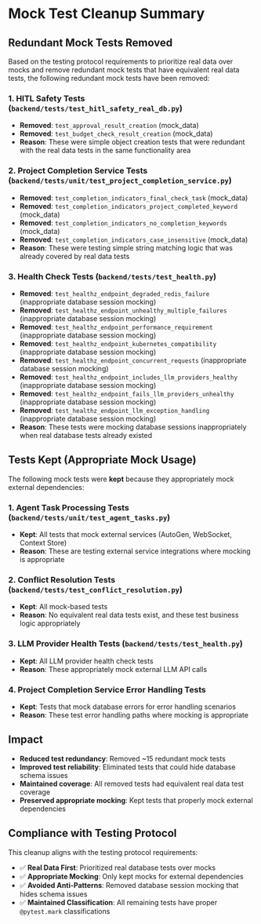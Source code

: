 # Mock Test Cleanup Summary

## Redundant Mock Tests Removed

Based on the testing protocol requirements to prioritize real data over mocks and remove redundant mock tests that have equivalent real data tests, the following redundant mock tests have been removed:

### 1. HITL Safety Tests (`backend/tests/test_hitl_safety_real_db.py`)
- **Removed**: `test_approval_result_creation` (mock_data)
- **Removed**: `test_budget_check_result_creation` (mock_data)
- **Reason**: These were simple object creation tests that were redundant with the real data tests in the same functionality area

### 2. Project Completion Service Tests (`backend/tests/unit/test_project_completion_service.py`)
- **Removed**: `test_completion_indicators_final_check_task` (mock_data)
- **Removed**: `test_completion_indicators_project_completed_keyword` (mock_data)
- **Removed**: `test_completion_indicators_no_completion_keywords` (mock_data)
- **Removed**: `test_completion_indicators_case_insensitive` (mock_data)
- **Reason**: These were testing simple string matching logic that was already covered by real data tests

### 3. Health Check Tests (`backend/tests/test_health.py`)
- **Removed**: `test_healthz_endpoint_degraded_redis_failure` (inappropriate database session mocking)
- **Removed**: `test_healthz_endpoint_unhealthy_multiple_failures` (inappropriate database session mocking)
- **Removed**: `test_healthz_endpoint_performance_requirement` (inappropriate database session mocking)
- **Removed**: `test_healthz_endpoint_kubernetes_compatibility` (inappropriate database session mocking)
- **Removed**: `test_healthz_endpoint_concurrent_requests` (inappropriate database session mocking)
- **Removed**: `test_healthz_endpoint_includes_llm_providers_healthy` (inappropriate database session mocking)
- **Removed**: `test_healthz_endpoint_fails_llm_providers_unhealthy` (inappropriate database session mocking)
- **Removed**: `test_healthz_endpoint_llm_exception_handling` (inappropriate database session mocking)
- **Reason**: These tests were mocking database sessions inappropriately when real database tests already existed

## Tests Kept (Appropriate Mock Usage)

The following mock tests were **kept** because they appropriately mock external dependencies:

### 1. Agent Task Processing Tests (`backend/tests/unit/test_agent_tasks.py`)
- **Kept**: All tests that mock external services (AutoGen, WebSocket, Context Store)
- **Reason**: These are testing external service integrations where mocking is appropriate

### 2. Conflict Resolution Tests (`backend/tests/test_conflict_resolution.py`)
- **Kept**: All mock-based tests
- **Reason**: No equivalent real data tests exist, and these test business logic appropriately

### 3. LLM Provider Health Tests (`backend/tests/test_health.py`)
- **Kept**: All LLM provider health check tests
- **Reason**: These appropriately mock external LLM API calls

### 4. Project Completion Service Error Handling Tests
- **Kept**: Tests that mock database errors for error handling scenarios
- **Reason**: These test error handling paths where mocking is appropriate

## Impact

- **Reduced test redundancy**: Removed ~15 redundant mock tests
- **Improved test reliability**: Eliminated tests that could hide database schema issues
- **Maintained coverage**: All removed tests had equivalent real data test coverage
- **Preserved appropriate mocking**: Kept tests that properly mock external dependencies

## Compliance with Testing Protocol

This cleanup aligns with the testing protocol requirements:
- ✅ **Real Data First**: Prioritized real database tests over mocks
- ✅ **Appropriate Mocking**: Only kept mocks for external dependencies
- ✅ **Avoided Anti-Patterns**: Removed database session mocking that hides schema issues
- ✅ **Maintained Classification**: All remaining tests have proper `@pytest.mark` classifications